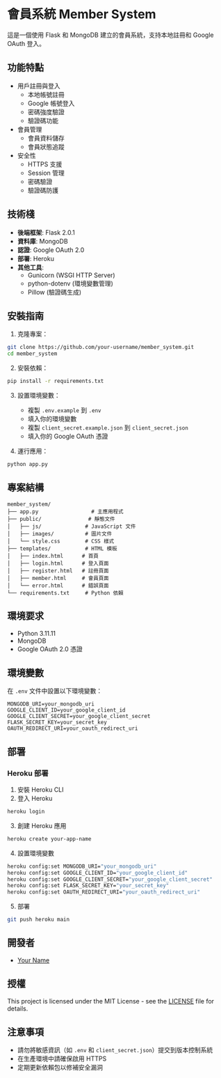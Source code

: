 # 會員系統 Member System

這是一個使用 Flask 和 MongoDB 建立的會員系統，支持本地註冊和 Google OAuth 登入。

## 功能特點

- 用戶註冊與登入
  - 本地帳號註冊
  - Google 帳號登入
  - 密碼強度驗證
  - 驗證碼功能
- 會員管理
  - 會員資料儲存
  - 會員狀態追蹤
- 安全性
  - HTTPS 支援
  - Session 管理
  - 密碼驗證
  - 驗證碼防護

## 技術棧

- **後端框架**: Flask 2.0.1
- **資料庫**: MongoDB
- **認證**: Google OAuth 2.0
- **部署**: Heroku
- **其他工具**:
  - Gunicorn (WSGI HTTP Server)
  - python-dotenv (環境變數管理)
  - Pillow (驗證碼生成)

## 安裝指南

1. 克隆專案：
```bash
git clone https://github.com/your-username/member_system.git
cd member_system
```

2. 安裝依賴：
```bash
pip install -r requirements.txt
```

3. 設置環境變數：
   - 複製 `.env.example` 到 `.env`
   - 填入你的環境變數
   - 複製 `client_secret.example.json` 到 `client_secret.json`
   - 填入你的 Google OAuth 憑證

4. 運行應用：
```bash
python app.py
```

## 專案結構

```
member_system/
├── app.py                 # 主應用程式
├── public/               # 靜態文件
│   ├── js/              # JavaScript 文件
│   ├── images/          # 圖片文件
│   └── style.css        # CSS 樣式
├── templates/           # HTML 模板
│   ├── index.html      # 首頁
│   ├── login.html      # 登入頁面
│   ├── register.html   # 註冊頁面
│   ├── member.html     # 會員頁面
│   └── error.html      # 錯誤頁面
└── requirements.txt     # Python 依賴
```

## 環境要求

- Python 3.11.11
- MongoDB
- Google OAuth 2.0 憑證

## 環境變數

在 `.env` 文件中設置以下環境變數：

```
MONGODB_URI=your_mongodb_uri
GOOGLE_CLIENT_ID=your_google_client_id
GOOGLE_CLIENT_SECRET=your_google_client_secret
FLASK_SECRET_KEY=your_secret_key
OAUTH_REDIRECT_URI=your_oauth_redirect_uri
```

## 部署

### Heroku 部署

1. 安裝 Heroku CLI
2. 登入 Heroku
```bash
heroku login
```

3. 創建 Heroku 應用
```bash
heroku create your-app-name
```

4. 設置環境變數
```bash
heroku config:set MONGODB_URI="your_mongodb_uri"
heroku config:set GOOGLE_CLIENT_ID="your_google_client_id"
heroku config:set GOOGLE_CLIENT_SECRET="your_google_client_secret"
heroku config:set FLASK_SECRET_KEY="your_secret_key"
heroku config:set OAUTH_REDIRECT_URI="your_oauth_redirect_uri"
```

5. 部署
```bash
git push heroku main
```

## 開發者

- [Your Name](https://github.com/your-username)

## 授權

This project is licensed under the MIT License - see the [LICENSE](LICENSE) file for details.

## 注意事項

- 請勿將敏感資訊（如 `.env` 和 `client_secret.json`）提交到版本控制系統
- 在生產環境中請確保啟用 HTTPS
- 定期更新依賴包以修補安全漏洞

